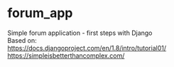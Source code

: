 # forum_app

Simple forum application - first steps with Django  
Based on:  
https://docs.djangoproject.com/en/1.8/intro/tutorial01/  
https://simpleisbetterthancomplex.com/  
